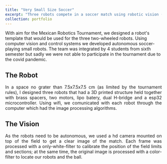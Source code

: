 ```yaml
---
title: "Very Small Size Soccer"
excerpt: "Three robots compete in a soccer match using robotic vision (2020). <br/><img src='/images/vsss.png'>"
collection: portfolio
---
```


With aim for the Mexican Robotics Tournament, we designed a robot's template that would be used for the three two-wheeled robots. Using computer vision and control systems we developed autonomous soccer-playing small robots. The team was integrated by 4 students from sixth semester but sadly we were not able to participate in the tournament due to the covid pandemic. 

## The Robot

<p style='text-align: justify;'>
In a space no grater than 7.5x7.5x7.5 cm (as limited by the tournament rules), I designed three robots that had a 3D printed structure held together with brass spacers, two motors, lipo batery, dual H-bridge and a esp32 microcontroller. Using wifi, we comunicated with each robot through the computer which had the image processing algorithms.
</p>

## The Vision

<p style='text-align: justify;'>
As the robots need to be autonomous, we used a hd camera mounted on top of the field to get a clear image of the match. Each frame was processed with a only-white-filter to calibrate the position of the field limits and sections; at the same time, the original image is processed with a color-filter to locate our robots and the ball. 
</p>